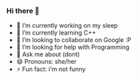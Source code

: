 ### Hi there 👋

- 🔭 I’m currently working on my sleep
- 🌱 I’m currently learning C++
- 👯 I’m looking to collaborate on Google :P
- 🤔 I’m looking for help with Programming
- 💬 Ask me about (dont)
- 😄 Pronouns: she/her
- ⚡ Fun fact: i'm not funny

